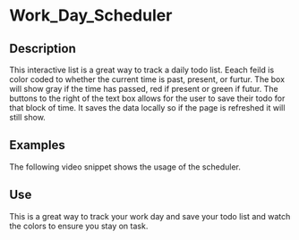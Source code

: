 # Work_Day_Scheduler

## Description
This interactive list is a great way to track a daily todo list. Eeach feild is color coded to whether the current time is past, present, or furtur. The box will show gray if the time has passed, red if present or green if futur. The buttons to the right of the text box allows for the user to save their todo for that block of time. It saves the data locally so if the page is refreshed it will still show. 

## Examples

The following video snippet shows the usage of the scheduler.
![]()

## Use
This is a great way to track your work day and save your todo list and watch the colors to ensure you stay on task. 